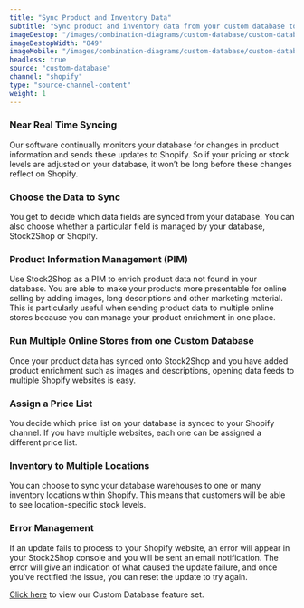 ```yaml
---
title: "Sync Product and Inventory Data"
subtitle: "Sync product and inventory data from your custom database to Shopify."
imageDestop: "/images/combination-diagrams/custom-database/custom-database-shopify-inventory.svg"
imageDestopWidth: "849"
imageMobile: "/images/combination-diagrams/custom-database/custom-database-shopify-inventory.svg"
headless: true
source: "custom-database"
channel: "shopify"
type: "source-channel-content"
weight: 1
---
```


### Near Real Time Syncing
Our software continually monitors your database for changes in product information and sends these updates to Shopify. So if your pricing or stock levels are adjusted on your database, it won’t be long before these changes reflect on Shopify.

### Choose the Data to Sync
You get to decide which data fields are synced from your database. You can also choose whether a particular field is managed by your database, Stock2Shop or Shopify.

### Product Information Management (PIM)
Use Stock2Shop as a PIM to enrich product data not found in your database. You are able to make your products more presentable for online selling by adding images, long descriptions and other marketing material. This is particularly useful when sending product data to multiple online stores because you can manage your product enrichment in one place.

### Run Multiple Online Stores from one Custom Database
Once your product data has synced onto Stock2Shop and you have added product enrichment such as images and descriptions, opening data feeds to multiple Shopify websites is easy.

### Assign a Price List
You decide which price list on your database is synced to your Shopify channel. If you have multiple websites, each one can be assigned a different price list.

### Inventory to Multiple Locations
You can choose to sync your database warehouses to one or many inventory locations within Shopify. This means that customers will be able to see location-specific stock levels.

### Error Management
If an update fails to process to your Shopify website, an error will appear in your Stock2Shop console and you will be sent an email notification. The error will give an indication of what caused the update failure, and once you’ve rectified the issue, you can reset the update to try again.


[Click here](/help/features/custom-database/ "Custom Database Features") to view our Custom Database feature set.